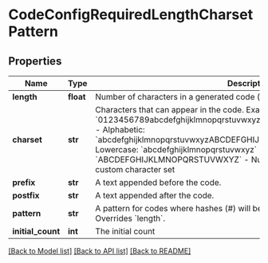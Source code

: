 # CodeConfigRequiredLengthCharsetPattern


## Properties
Name | Type | Description | Notes
------------ | ------------- | ------------- | -------------
**length** | **float** | Number of characters in a generated code (excluding prefix and postfix). | 
**charset** | **str** | Characters that can appear in the code.    Examples:  - Alphanumeric: &#x60;0123456789abcdefghijklmnopqrstuvwxyzABCDEFGHIJKLMNOPQRSTUVWXYZ&#x60;  - Alphabetic: &#x60;abcdefghijklmnopqrstuvwxyzABCDEFGHIJKLMNOPQRSTUVWXYZ&#x60;  - Alphabetic Lowercase: &#x60;abcdefghijklmnopqrstuvwxyz&#x60;  - Alphabetic Uppercase: &#x60;ABCDEFGHIJKLMNOPQRSTUVWXYZ&#x60;  - Numbers: &#x60;0123456789&#x60;   - Custom: a custom character set | 
**prefix** | **str** | A text appended before the code. | [optional] 
**postfix** | **str** | A text appended after the code. | [optional] 
**pattern** | **str** | A pattern for codes where hashes (#) will be replaced with random characters. Overrides &#x60;length&#x60;. | 
**initial_count** | **int** | The initial count | [optional] 

[[Back to Model list]](../README.md#documentation-for-models) [[Back to API list]](../README.md#documentation-for-api-endpoints) [[Back to README]](../README.md)


